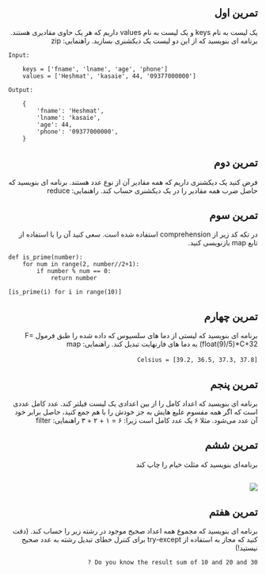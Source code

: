 <div dir="rtl">

## تمرین اول

یک لیست به نام keys و یک لیست به نام values داریم که هر یک حاوی مقادیری هستند. برنامه ای بنویسید که از این دو لیست یک دیکشنری بسازید.
راهنمایی: zip

<div dir="ltr">

```
Input: 

    keys = ['fname', 'lname', 'age', 'phone']
    values = ['Heshmat', 'kasaie', 44, '09377000000']

Output:

    {
        'fname': 'Heshmat',
        'lname': 'kasaie',
        'age': 44,
        'phone': '09377000000',
    }
```

</div>


## تمرین دوم

فرض کنید یک دیکشنری داریم که همه مقادیر آن از نوع عدد هستند. برنامه ای بنویسید که حاصل ضرب همه مقادیر را در یک دیکشنری حساب کند.
راهنمایی: reduce


## تمرین سوم

در تکه کد زیر از comprehension استفاده شده است. سعی کنید آن را با استفاده از تابع map بازنویسی کنید.

<div dir="ltr">

```
def is_prime(number):
    for num in range(2, number//2+1):
        if number % num == 0:
            return number

[is_prime(i) for i in range(10)]
```

</div>

## تمرین چهارم

برنامه ای بنویسید که لیستی از دما های سلسیوس که داده شده را طبق فرمول F=(float(9)/5)*C+32 به دما های فارنهایت تبدیل کند. راهنمایی: map

‍`Celsius = [39.2, 36.5, 37.3, 37.8]`


## تمرین پنجم

برنامه ای بنویسید که اعداد کامل را از  بین اعدادی یک لیست فیلتر کند. عدد کامل عددی است که اگر همه مقسوم علیع هایش به جز خودش را با هم جمع کنید، حاصل برابر خود آن عدد می‌شود. مثلا ۶ یک عدد کامل است زیرا: ۶ = ۱ + ۲ + ۳
راهنمایی: filter


## تمرین ششم

برنامه‌ای بنویسید که مثلث خیام را چاپ کند

## ![](http://pyteacher.ir/wp-content/uploads/2018/08/2000px-Pascal_triangle.svg_.png)


## تمرین هفتم

برنامه ای بنویسید که مجموع همه اعداد صحیح موجود در رشته زیر را حساب کند. (دقت کنید که مجاز به استفاده از try-except برای کنترل خطای تبدیل رشته به عدد صحیح نیستید!)

`Do you know the result sum of 10 and 20 and 30 ?`

</div>